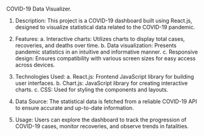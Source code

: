 COVID-19 Data Visualizer.
1. Description: This project is a COVID-19 dashboard built using React.js, designed to visualize statistical data related to the COVID-19 pandemic.
  
2. Features:
       a. Interactive charts: Utilizes charts to display total cases, recoveries, and deaths over time.
       b. Data visualization: Presents pandemic statistics in an intuitive and informative manner.
       c. Responsive design: Ensures compatibility with various screen sizes for easy access across devices.
   
3. Technologies Used:
       a. React.js: Frontend JavaScript library for building user interfaces.
       b. Chart.js: JavaScript library for creating interactive charts.
       c. CSS: Used for styling the components and layouts.

4. Data Source: The statistical data is fetched from a reliable COVID-19 API to ensure accurate and up-to-date information.

5. Usage: Users can explore the dashboard to track the progression of COVID-19 cases, monitor recoveries, and observe trends in fatalities.
